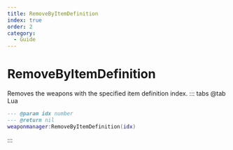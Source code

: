 ```yaml
---
title: RemoveByItemDefinition
index: true
order: 2
category:
  - Guide
---
```


# RemoveByItemDefinition
Removes the weapons with the specified item definition index.
::: tabs
@tab Lua
```lua
--- @param idx number
--- @return nil
weaponmanager:RemoveByItemDefinition(idx)
```

:::